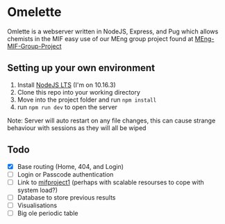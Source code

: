 
# Omelette
Omlette is a webserver written in NodeJS, Express, and Pug which allows chemists in the MIF easy use of our MEng group project found at [MEng-MIF-Group-Project](https://github.com/MEng-MIF-Group-Project)

## Setting up your own environment
 1. Install [NodeJS LTS](https://nodejs.org/en/) (I'm on 10.16.3)
 2. Clone this repo into your working directory
 3. Move into the project folder and run `npm install`
 4. run `npm run dev` to open the server

 Note: Server will auto restart on any file changes, this can cause strange behaviour with sessions as they will all be wiped

## Todo

 - [x] Base routing (Home, 404, and Login)
 - [ ] Login or Passcode authentication
 - [ ] Link to [mifproject1](https://github.com/jsduck/mifproject1) (perhaps with scalable resourses to cope with system load?)
 - [ ] Database to store previous results
 - [ ] Visualisations
 - [ ] Big ole periodic table
